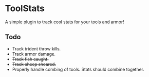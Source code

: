 # ToolStats

A simple plugin to track cool stats for your tools and armor!

## Todo
* Track trident throw kills.
* Track armor damage.
* ~~Track fish caught.~~
* ~~Track sheep sheared.~~
* Properly handle combing of tools. Stats should combine together.